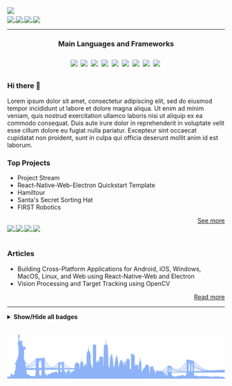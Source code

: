 <img src="https://dummyimage.com/880x320/fff/aaa"/>

<div>
    <a href="https://twitter.com/MichaelRooplall" target="_blank">
        <img align="center" src="https://img.shields.io/badge/Twitter-%231DA1F2.svg?style=for-the-badge&logo=Twitter&logoColor=white&color=70a4fc"/>
    </a>
    <a href="https://www.linkedin.com/in/michael-rooplall/" target="_blank">
        <img align="center" src="https://img.shields.io/badge/linkedin-%230077B5.svg?style=for-the-badge&logo=linkedin&logoColor=white&color=70a4fc"/>
    </a>
    <a href="https://medium.com/@michaelrooplall" target="_blank">
        <img align="center" src="https://img.shields.io/badge/Medium-12100E?style=for-the-badge&logo=medium&logoColor=white&color=70a4fc"/>
    </a>
    <a href="https://www.buymeacoffee.com/michaelrooplall" target="_blank">
        <img align="center" src="https://img.shields.io/badge/Buy%20Me%20a%20Coffee-f77d3d?style=for-the-badge&logo=buy-me-a-coffee&logoColor=white&color=70a4fc"/>
    </a>
</div>

---

<div align="center">
    <h3>Main Languages and Frameworks</h3>
    <img align="center" src="https://img.shields.io/badge/Java-ED8B00?style=for-the-badge&logo=java&logoColor=white" />
    <img align="center" src="https://github.com/DeveloperBlue/DeveloperBlue/blob/main/5px-line-spacing.png?raw=true" width='0px' height='38px'>
    <img align="center" src="https://img.shields.io/badge/JavaScript-323330?style=for-the-badge&logo=javascript&logoColor=F7DF1E" />
    <img align="center" src="https://github.com/DeveloperBlue/DeveloperBlue/blob/main/5px-line-spacing.png?raw=true" width='0px' height='38px'>
    <img align="center" src="https://img.shields.io/badge/TypeScript-007ACC?style=for-the-badge&logo=typescript&logoColor=white" />
    <img align="center" src="https://github.com/DeveloperBlue/DeveloperBlue/blob/main/5px-line-spacing.png?raw=true" width='0px' height='38px'>
    <img align="center" src="https://img.shields.io/badge/Node.js-339933?style=for-the-badge&logo=nodedotjs&logoColor=white" />
    <img align="center" src="https://github.com/DeveloperBlue/DeveloperBlue/blob/main/5px-line-spacing.png?raw=true" width='0px' height='38px'>
    <img align="center" src="https://img.shields.io/badge/Electron-2B2E3A?style=for-the-badge&logo=electron&logoColor=9FEAF9" />
    <img align="center" src="https://github.com/DeveloperBlue/DeveloperBlue/blob/main/5px-line-spacing.png?raw=true" width='0px' height='38px'>
    <img align="center" src="https://img.shields.io/badge/React-20232A?style=for-the-badge&logo=react&logoColor=61DAFB" />
    <img align="center" src="https://github.com/DeveloperBlue/DeveloperBlue/blob/main/5px-line-spacing.png?raw=true" width='0px' height='38px'>
    <img align="center" src="https://img.shields.io/badge/React_Native-20232A?style=for-the-badge&logo=react&logoColor=61DAFB" />
    <img align="center" src="https://github.com/DeveloperBlue/DeveloperBlue/blob/main/5px-line-spacing.png?raw=true" width='0px' height='38px'>
    <img align="center" src="https://img.shields.io/badge/Python-FFD43B?style=for-the-badge&logo=python&logoColor=blue" />
    <img align="center" src="https://github.com/DeveloperBlue/DeveloperBlue/blob/main/5px-line-spacing.png?raw=true" width='0px' height='38px'>
    <img align="center" src="https://img.shields.io/badge/HTML5-E34F26?style=for-the-badge&logo=html5&logoColor=white" />
    <img align="center" src="https://github.com/DeveloperBlue/DeveloperBlue/blob/main/5px-line-spacing.png?raw=true" width='0px' height='38px'>
</div>


### Hi there 👋

Lorem ipsum dolor sit amet, consectetur adipiscing elit, sed do eiusmod tempor incididunt ut labore et dolore magna aliqua. Ut enim ad minim veniam, quis nostrud exercitation ullamco laboris nisi ut aliquip ex ea commodo consequat. Duis aute irure dolor in reprehenderit in voluptate velit esse cillum dolore eu fugiat nulla pariatur. Excepteur sint occaecat cupidatat non proident, sunt in culpa qui officia deserunt mollit anim id est laborum.

### Top Projects

- Project Stream
- React-Native-Web-Electron Quickstart Template
- Hamiltour
- Santa's Secret Sorting Hat
- FIRST Robotics

<div align="right">
    <a align="right" href="https://www.michaelrooplall.com/Projects.html">See more</a>
</div>

<div>
    <a href="https://github.com/anuraghazra/github-readme-stats#gh-dark-mode-only">
        <img align="center" src="https://github-readme-stats.vercel.app/api?username=developerblue&count_private=true&show_icons=true&theme=tokyonight&border_color=9b9b9e" width="49.725%" />
    </a>
    <a href="https://github.com/anuraghazra/github-readme-stats#gh-light-mode-only">
        <img align="center" src="https://github-readme-stats.vercel.app/api?username=developerblue&count_private=true&show_icons=true&theme=default&border_color=d8dee4" width="49.725%" />
    </a>
    <a href="https://git.io/streak-stats#gh-dark-mode-only">
        <img align="center" src="https://github-readme-streak-stats.herokuapp.com/?user=developerblue&theme=tokyonight" width="49.725%"/>
    </a>
    <a href="https://git.io/streak-stats#gh-light-mode-only">
        <img align="center" src="https://github-readme-streak-stats.herokuapp.com/?user=developerblue&theme=tokyonight_duo&border=d8dee4" width="49.725%"/>
    </a>
</div>
<br>

### Articles

- Building Cross-Platform Applications for Android, iOS, Windows, MacOS, Linux, and Web using React-Native-Web and Electron
- Vision Processing and Target Tracking using OpenCV

<div align="right">
    <a align="right" href="https://medium.com/@michaelrooplall">Read more</a>
</div>

---
<details>
    <summary><strong>Show/Hide all badges</strong></summary>
      <div align="left">
        <h4>Languages</h4>
        <img align="center" src="https://img.shields.io/badge/C-00599C?style=flat-square&logo=c&logoColor=white" />
        <img align="center" src="https://github.com/DeveloperBlue/DeveloperBlue/blob/main/5px-line-spacing.png?raw=true" width='0px' height='32px'>
        <img align="center" src="https://img.shields.io/badge/C%23-239120?style=flat-square&logo=c-sharp&logoColor=white" />
        <img align="center" src="https://github.com/DeveloperBlue/DeveloperBlue/blob/main/5px-line-spacing.png?raw=true" width='0px' height='32px'>
        <img align="center" src="https://img.shields.io/badge/CSS3-1572B6?style=flat-square&logo=css3&logoColor=white" />
        <img align="center" src="https://github.com/DeveloperBlue/DeveloperBlue/blob/main/5px-line-spacing.png?raw=true" width='0px' height='32px'>
        <img align="center" src="https://img.shields.io/badge/Dart-0175C2?style=flat-square&logo=dart&logoColor=white" />
        <img align="center" src="https://github.com/DeveloperBlue/DeveloperBlue/blob/main/5px-line-spacing.png?raw=true" width='0px' height='32px'>
        <img align="center" src="https://img.shields.io/badge/HTML5-E34F26?style=flat-square&logo=html5&logoColor=white" />
        <img align="center" src="https://github.com/DeveloperBlue/DeveloperBlue/blob/main/5px-line-spacing.png?raw=true" width='0px' height='32px'>
        <img align="center" src="https://img.shields.io/badge/Java-ED8B00?style=flat-square&logo=java&logoColor=white" />
        <img align="center" src="https://github.com/DeveloperBlue/DeveloperBlue/blob/main/5px-line-spacing.png?raw=true" width='0px' height='32px'>
        <img align="center" src="https://img.shields.io/badge/JavaScript-323330?style=flat-square&logo=javascript&logoColor=F7DF1E" />
        <img align="center" src="https://github.com/DeveloperBlue/DeveloperBlue/blob/main/5px-line-spacing.png?raw=true" width='0px' height='32px'>
        <img align="center" src="https://img.shields.io/badge/json-5E5C5C?style=flat-square&logo=json&logoColor=white" />
        <img align="center" src="https://github.com/DeveloperBlue/DeveloperBlue/blob/main/5px-line-spacing.png?raw=true" width='0px' height='32px'>
        <img align="center" src="https://img.shields.io/badge/Kotlin-0095D5?&style=flat-square&logo=kotlin&logoColor=white" />
        <img align="center" src="https://github.com/DeveloperBlue/DeveloperBlue/blob/main/5px-line-spacing.png?raw=true" width='0px' height='32px'>
        <img align="center" src="https://img.shields.io/badge/LaTeX-47A141?style=flat-square&logo=LaTeX&logoColor=white" />
        <img align="center" src="https://github.com/DeveloperBlue/DeveloperBlue/blob/main/5px-line-spacing.png?raw=true" width='0px' height='32px'>
        <img align="center" src="https://img.shields.io/badge/Lua-2C2D72?style=flat-square&logo=lua&logoColor=white" />
        <img align="center" src="https://github.com/DeveloperBlue/DeveloperBlue/blob/main/5px-line-spacing.png?raw=true" width='0px' height='32px'>
        <img align="center" src="https://img.shields.io/badge/Numpy-777BB4?style=flat-square&logo=numpy&logoColor=white" />
        <img align="center" src="https://github.com/DeveloperBlue/DeveloperBlue/blob/main/5px-line-spacing.png?raw=true" width='0px' height='32px'>
        <img align="center" src="https://img.shields.io/badge/Pandas-2C2D72?style=flat-square&logo=pandas&logoColor=white" />
        <img align="center" src="https://github.com/DeveloperBlue/DeveloperBlue/blob/main/5px-line-spacing.png?raw=true" width='0px' height='32px'>
        <img align="center" src="https://img.shields.io/badge/PHP-777BB4?style=flat-square&logo=php&logoColor=white" />
        <img align="center" src="https://github.com/DeveloperBlue/DeveloperBlue/blob/main/5px-line-spacing.png?raw=true" width='0px' height='32px'>
        <img align="center" src="https://img.shields.io/badge/Puppeteer-40B5A4?style=flat-square&logo=Puppeteer&logoColor=white" />
        <img align="center" src="https://github.com/DeveloperBlue/DeveloperBlue/blob/main/5px-line-spacing.png?raw=true" width='0px' height='32px'>
        <img align="center" src="https://img.shields.io/badge/TensorFlow-FF6F00?style=flat-square&logo=TensorFlow&logoColor=white" />
        <img align="center" src="https://github.com/DeveloperBlue/DeveloperBlue/blob/main/5px-line-spacing.png?raw=true" width='0px' height='32px'>
        <img align="center" src="https://img.shields.io/badge/TypeScript-007ACC?style=flat-square&logo=typescript&logoColor=white" />
        <img align="center" src="https://github.com/DeveloperBlue/DeveloperBlue/blob/main/5px-line-spacing.png?raw=true" width='0px' height='32px'>
    </div>
    <div align="left">
        <h4>Frameworks</h4>
        <img align="center" src="https://img.shields.io/badge/Ant%20Design-1890FF?style=flat-square&logo=antdesign&logoColor=white" />
        <img align="center" src="https://github.com/DeveloperBlue/DeveloperBlue/blob/main/5px-line-spacing.png?raw=true" width='0px' height='32px'>
        <img align="center" src="https://img.shields.io/badge/Apollo%20GraphQL-311C87?&style=flat-square&logo=Apollo%20GraphQL&logoColor=white" />
        <img align="center" src="https://github.com/DeveloperBlue/DeveloperBlue/blob/main/5px-line-spacing.png?raw=true" width='0px' height='32px'>
        <img align="center" src="https://img.shields.io/badge/Babel-F9DC3E?style=flat-square&logo=babel&logoColor=white" />
        <img align="center" src="https://github.com/DeveloperBlue/DeveloperBlue/blob/main/5px-line-spacing.png?raw=true" width='0px' height='32px'>
        <img align="center" src="https://img.shields.io/badge/Bootstrap-563D7C?style=flat-square&logo=bootstrap&logoColor=white" />
        <img align="center" src="https://github.com/DeveloperBlue/DeveloperBlue/blob/main/5px-line-spacing.png?raw=true" width='0px' height='32px'>
        <img align="center" src="https://img.shields.io/badge/Chart.js-FF6384?style=flat-square&logo=chartdotjs&logoColor=white" />
        <img align="center" src="https://github.com/DeveloperBlue/DeveloperBlue/blob/main/5px-line-spacing.png?raw=true" width='0px' height='32px'>
        <img align="center" src="https://img.shields.io/badge/d3.js-F9A03C?style=flat-square&logo=d3.js&logoColor=white" />
        <img align="center" src="https://github.com/DeveloperBlue/DeveloperBlue/blob/main/5px-line-spacing.png?raw=true" width='0px' height='32px'>
        <img align="center" src="https://img.shields.io/badge/Deno-464647?style=flat-square&logo=deno&logoColor=white" />
        <img align="center" src="https://github.com/DeveloperBlue/DeveloperBlue/blob/main/5px-line-spacing.png?raw=true" width='0px' height='32px'>
        <img align="center" src="https://img.shields.io/badge/Docker-2CA5E0?style=flat-square&logo=docker&logoColor=white" />
        <img align="center" src="https://github.com/DeveloperBlue/DeveloperBlue/blob/main/5px-line-spacing.png?raw=true" width='0px' height='32px'>
        <img align="center" src="https://img.shields.io/badge/Electron-2B2E3A?style=flat-square&logo=electron&logoColor=9FEAF9" />
        <img align="center" src="https://github.com/DeveloperBlue/DeveloperBlue/blob/main/5px-line-spacing.png?raw=true" width='0px' height='32px'>
        <img align="center" src="https://img.shields.io/badge/eslint-3A33D1?style=flat-square&logo=eslint&logoColor=white" />
        <img align="center" src="https://github.com/DeveloperBlue/DeveloperBlue/blob/main/5px-line-spacing.png?raw=true" width='0px' height='32px'>
        <img align="center" src="https://img.shields.io/badge/Expo-1B1F23?style=flat-square&logo=expo&logoColor=white" />
        <img align="center" src="https://github.com/DeveloperBlue/DeveloperBlue/blob/main/5px-line-spacing.png?raw=true" width='0px' height='32px'>
        <img align="center" src="https://img.shields.io/badge/Express.js-000000?style=flat-square&logo=express&logoColor=white" />
        <img align="center" src="https://github.com/DeveloperBlue/DeveloperBlue/blob/main/5px-line-spacing.png?raw=true" width='0px' height='32px'>
        <img align="center" src="https://img.shields.io/badge/fastify-202020?style=flat-square&logo=fastify&logoColor=white" />
        <img align="center" src="https://github.com/DeveloperBlue/DeveloperBlue/blob/main/5px-line-spacing.png?raw=true" width='0px' height='32px'>
        <img align="center" src="https://img.shields.io/badge/firebase-ffca28?style=flat-square&logo=firebase&logoColor=black" />
        <img align="center" src="https://github.com/DeveloperBlue/DeveloperBlue/blob/main/5px-line-spacing.png?raw=true" width='0px' height='32px'>
        <img align="center" src="https://img.shields.io/badge/Font_Awesome-339AF0?style=flat-square&logo=fontawesome&logoColor=white" />
        <img align="center" src="https://github.com/DeveloperBlue/DeveloperBlue/blob/main/5px-line-spacing.png?raw=true" width='0px' height='32px'>
        <img align="center" src="https://img.shields.io/badge/gradle-02303A?style=flat-square&logo=gradle&logoColor=white" />
        <img align="center" src="https://github.com/DeveloperBlue/DeveloperBlue/blob/main/5px-line-spacing.png?raw=true" width='0px' height='32px'>
        <img align="center" src="https://img.shields.io/badge/GraphQl-E10098?style=flat-square&logo=graphql&logoColor=white" />
        <img align="center" src="https://github.com/DeveloperBlue/DeveloperBlue/blob/main/5px-line-spacing.png?raw=true" width='0px' height='32px'>
        <img align="center" src="https://img.shields.io/badge/jQuery-0769AD?style=flat-square&logo=jquery&logoColor=white" />
        <img align="center" src="https://github.com/DeveloperBlue/DeveloperBlue/blob/main/5px-line-spacing.png?raw=true" width='0px' height='32px'>
        <img align="center" src="https://img.shields.io/badge/JWT-000000?style=flat-square&logo=JSON%20web%20tokens&logoColor=white" />
        <img align="center" src="https://github.com/DeveloperBlue/DeveloperBlue/blob/main/5px-line-spacing.png?raw=true" width='0px' height='32px'>
        <img align="center" src="https://img.shields.io/badge/Markdown-000000?style=flat-square&logo=markdown&logoColor=white" />
        <img align="center" src="https://github.com/DeveloperBlue/DeveloperBlue/blob/main/5px-line-spacing.png?raw=true" width='0px' height='32px'>
        <img align="center" src="https://img.shields.io/badge/Material%20UI-007FFF?style=flat-square&logo=mui&logoColor=white" />
        <img align="center" src="https://github.com/DeveloperBlue/DeveloperBlue/blob/main/5px-line-spacing.png?raw=true" width='0px' height='32px'>
        <img align="center" src="https://img.shields.io/badge/next.js-000000?style=flat-square&logo=nextdotjs&logoColor=white" />
        <img align="center" src="https://github.com/DeveloperBlue/DeveloperBlue/blob/main/5px-line-spacing.png?raw=true" width='0px' height='32px'>
        <img align="center" src="https://img.shields.io/badge/Node.js-339933?style=flat-square&logo=nodedotjs&logoColor=white" />
        <img align="center" src="https://github.com/DeveloperBlue/DeveloperBlue/blob/main/5px-line-spacing.png?raw=true" width='0px' height='32px'>
        <img align="center" src="https://img.shields.io/badge/npm-CB3837?style=flat-square&logo=npm&logoColor=white" />
        <img align="center" src="https://github.com/DeveloperBlue/DeveloperBlue/blob/main/5px-line-spacing.png?raw=true" width='0px' height='32px'>
        <img align="center" src="https://img.shields.io/badge/OpenCV-27338e?style=flat-square&logo=OpenCV&logoColor=white" />
        <img align="center" src="https://github.com/DeveloperBlue/DeveloperBlue/blob/main/5px-line-spacing.png?raw=true" width='0px' height='32px'>
        <img align="center" src="https://img.shields.io/badge/OpenGL-FFFFFF?style=flat-square&logo=opengl" />
        <img align="center" src="https://github.com/DeveloperBlue/DeveloperBlue/blob/main/5px-line-spacing.png?raw=true" width='0px' height='32px'>
        <img align="center" src="https://img.shields.io/badge/Postman-FF6C37?style=flat-square&logo=Postman&logoColor=white" />
        <img align="center" src="https://github.com/DeveloperBlue/DeveloperBlue/blob/main/5px-line-spacing.png?raw=true" width='0px' height='32px'>
        <img align="center" src="https://img.shields.io/badge/PowerShell-5391FE?style=flat-square&logo=PowerShell&logoColor=white" />
        <img align="center" src="https://github.com/DeveloperBlue/DeveloperBlue/blob/main/5px-line-spacing.png?raw=true" width='0px' height='32px'>
        <img align="center" src="https://img.shields.io/badge/prettier-1A2C34?style=flat-square&logo=prettier&logoColor=F7BA3E" />
        <img align="center" src="https://github.com/DeveloperBlue/DeveloperBlue/blob/main/5px-line-spacing.png?raw=true" width='0px' height='32px'>
        <img align="center" src="https://img.shields.io/badge/Qt-41CD52?style=flat-square&logo=qt&logoColor=white" />
        <img align="center" src="https://github.com/DeveloperBlue/DeveloperBlue/blob/main/5px-line-spacing.png?raw=true" width='0px' height='32px'>
        <img align="center" src="https://img.shields.io/badge/React-20232A?style=flat-square&logo=react&logoColor=61DAFB" />
        <img align="center" src="https://github.com/DeveloperBlue/DeveloperBlue/blob/main/5px-line-spacing.png?raw=true" width='0px' height='32px'>
        <img align="center" src="https://img.shields.io/badge/redis-CC0000.svg?&style=flat-square&logo=redis&logoColor=white" />
        <img align="center" src="https://github.com/DeveloperBlue/DeveloperBlue/blob/main/5px-line-spacing.png?raw=true" width='0px' height='32px'>
        <img align="center" src="https://img.shields.io/badge/Redux-593D88?style=flat-square&logo=redux&logoColor=white" />
        <img align="center" src="https://github.com/DeveloperBlue/DeveloperBlue/blob/main/5px-line-spacing.png?raw=true" width='0px' height='32px'>
        <img align="center" src="https://img.shields.io/badge/Sass-CC6699?style=flat-square&logo=sass&logoColor=white" />
        <img align="center" src="https://github.com/DeveloperBlue/DeveloperBlue/blob/main/5px-line-spacing.png?raw=true" width='0px' height='32px'>
        <img align="center" src="https://img.shields.io/badge/Shell_Script-121011?style=flat-square&logo=gnu-bash&logoColor=white" />
        <img align="center" src="https://github.com/DeveloperBlue/DeveloperBlue/blob/main/5px-line-spacing.png?raw=true" width='0px' height='32px'>
        <img align="center" src="https://img.shields.io/badge/Socket.io-010101?&style=flat-square&logo=Socket.io&logoColor=white" />
        <img align="center" src="https://github.com/DeveloperBlue/DeveloperBlue/blob/main/5px-line-spacing.png?raw=true" width='0px' height='32px'>
        <img align="center" src="https://img.shields.io/badge/ThreeJs-black?style=flat-square&logo=three.js&logoColor=white" />
        <img align="center" src="https://github.com/DeveloperBlue/DeveloperBlue/blob/main/5px-line-spacing.png?raw=true" width='0px' height='32px'>
        <img align="center" src="https://img.shields.io/badge/Webpack-8DD6F9?style=flat-square&logo=Webpack&logoColor=white" />
        <img align="center" src="https://github.com/DeveloperBlue/DeveloperBlue/blob/main/5px-line-spacing.png?raw=true" width='0px' height='32px'>
        <img align="center" src="https://img.shields.io/badge/Yarn-2C8EBB?style=flat-square&logo=yarn&logoColor=white" />
        <img align="center" src="https://github.com/DeveloperBlue/DeveloperBlue/blob/main/5px-line-spacing.png?raw=true" width='0px' height='32px'>
        <img align="center" src="https://img.shields.io/badge/GIT-E44C30?style=flat-square&logo=git&logoColor=white" />
        <img align="center" src="https://github.com/DeveloperBlue/DeveloperBlue/blob/main/5px-line-spacing.png?raw=true" width='0px' height='32px'>
        <img align="center" src="https://img.shields.io/badge/Google%20Analytics-E37400?style=flat-square&logo=google%20analytics&logoColor=white" />
        <img align="center" src="https://github.com/DeveloperBlue/DeveloperBlue/blob/main/5px-line-spacing.png?raw=true" width='0px' height='32px'>
        >> Wireshark
        <img align="center" src="https://github.com/DeveloperBlue/DeveloperBlue/blob/main/5px-line-spacing.png?raw=true" width='0px' height='32px'>
    </div>
    <div align="left">
        <h4>Mobile Frameworks</h4>
        <img align="center" src="https://img.shields.io/badge/Flutter-02569B?style=flat-square&logo=flutter&logoColor=white" />
        <img align="center" src="https://github.com/DeveloperBlue/DeveloperBlue/blob/main/5px-line-spacing.png?raw=true" width='0px' height='32px'>
        <img align="center" src="https://img.shields.io/badge/Cordova-35434F?style=flat-square&logo=apache-cordova&logoColor=E8E8E8" />
        <img align="center" src="https://github.com/DeveloperBlue/DeveloperBlue/blob/main/5px-line-spacing.png?raw=true" width='0px' height='32px'>
        <img align="center" src="https://img.shields.io/badge/React_Native-20232A?style=flat-square&logo=react&logoColor=61DAFB" />
        <img align="center" src="https://github.com/DeveloperBlue/DeveloperBlue/blob/main/5px-line-spacing.png?raw=true" width='0px' height='32px'>
    </div>
    <div align="left">
        <h4>Databases</h4>
        <img align="center" src="https://img.shields.io/badge/Amazon%20DynamoDB-4053D6?style=flat-square&logo=Amazon%20DynamoDB&logoColor=white" />
        <img align="center" src="https://github.com/DeveloperBlue/DeveloperBlue/blob/main/5px-line-spacing.png?raw=true" width='0px' height='32px'>
        <img align="center" src="https://img.shields.io/badge/Elastic_Search-005571?style=flat-square&logo=elasticsearch&logoColor=white" />
        <img align="center" src="https://github.com/DeveloperBlue/DeveloperBlue/blob/main/5px-line-spacing.png?raw=true" width='0px' height='32px'>
        <img align="center" src="https://img.shields.io/badge/MongoDB-4EA94B?style=flat-square&logo=mongodb&logoColor=white" />
        <img align="center" src="https://github.com/DeveloperBlue/DeveloperBlue/blob/main/5px-line-spacing.png?raw=true" width='0px' height='32px'>
        <img align="center" src="https://img.shields.io/badge/MySQL-005C84?style=flat-square&logo=mysql&logoColor=white" />
        <img align="center" src="https://github.com/DeveloperBlue/DeveloperBlue/blob/main/5px-line-spacing.png?raw=true" width='0px' height='32px'>
        <img align="center" src="https://img.shields.io/badge/redis-%23DD0031.svg?&style=flat-square&logo=redis&logoColor=white" />
        <img align="center" src="https://github.com/DeveloperBlue/DeveloperBlue/blob/main/5px-line-spacing.png?raw=true" width='0px' height='32px'>
    </div>
    <div align="left">
        <h4>Design</h4>
        <img align="center" src="https://img.shields.io/badge/Adobe%20after%20affects-CF96FD?style=flat-square&logo=Adobe%20after%20effects&logoColor=393665" />
        <img align="center" src="https://github.com/DeveloperBlue/DeveloperBlue/blob/main/5px-line-spacing.png?raw=true" width='0px' height='32px'>
        <img align="center" src="https://img.shields.io/badge/Adobe%20Illustrator-FF9A00?style=flat-square&logo=adobe%20illustrator&logoColor=white" />
        <img align="center" src="https://github.com/DeveloperBlue/DeveloperBlue/blob/main/5px-line-spacing.png?raw=true" width='0px' height='32px'>
        <img align="center" src="https://img.shields.io/badge/Adobe%20Photoshop-31A8FF?style=flat-square&logo=Adobe%20Photoshop&logoColor=black" />
        <img align="center" src="https://github.com/DeveloperBlue/DeveloperBlue/blob/main/5px-line-spacing.png?raw=true" width='0px' height='32px'>
        <img align="center" src="https://img.shields.io/badge/Adobe%20Premiere%20Pro-9999FF?style=flat-square&logo=Adobe%20Premiere%20Pro&logoColor=white" />
        <img align="center" src="https://github.com/DeveloperBlue/DeveloperBlue/blob/main/5px-line-spacing.png?raw=true" width='0px' height='32px'>
        <img align="center" src="https://img.shields.io/badge/Adobe%20XD-470137?style=flat-square&logo=Adobe%20XD&logoColor=#FF61F6" />
        <img align="center" src="https://github.com/DeveloperBlue/DeveloperBlue/blob/main/5px-line-spacing.png?raw=true" width='0px' height='32px'>
        <img align="center" src="https://img.shields.io/badge/blender-%23F5792A.svg?style=flat-square&logo=blender&logoColor=white" />
        <img align="center" src="https://github.com/DeveloperBlue/DeveloperBlue/blob/main/5px-line-spacing.png?raw=true" width='0px' height='32px'>
        <img align="center" src="https://img.shields.io/badge/Figma-F24E1E?style=flat-square&logo=figma&logoColor=white" />
        <img align="center" src="https://github.com/DeveloperBlue/DeveloperBlue/blob/main/5px-line-spacing.png?raw=true" width='0px' height='32px'>
        <img align="center" src="https://img.shields.io/badge/gimp-5C5543?style=flat-square&logo=gimp&logoColor=white" />
        <img align="center" src="https://github.com/DeveloperBlue/DeveloperBlue/blob/main/5px-line-spacing.png?raw=true" width='0px' height='32px'>
        <img align="center" src="https://img.shields.io/badge/Inkscape-000000?style=flat-square&logo=Inkscape&logoColor=white" />
        <img align="center" src="https://github.com/DeveloperBlue/DeveloperBlue/blob/main/5px-line-spacing.png?raw=true" width='0px' height='32px'>
        <img align="center" src="https://img.shields.io/badge/Krita-203759?style=flat-square&logo=krita&logoColor=EEF37B" />
        <img align="center" src="https://github.com/DeveloperBlue/DeveloperBlue/blob/main/5px-line-spacing.png?raw=true" width='0px' height='32px'>
        >> MAGIX VEGAS
        <img align="center" src="https://github.com/DeveloperBlue/DeveloperBlue/blob/main/5px-line-spacing.png?raw=true" width='0px' height='32px'>
        >> HANDBRAKE
        <img align="center" src="https://github.com/DeveloperBlue/DeveloperBlue/blob/main/5px-line-spacing.png?raw=true" width='0px' height='32px'>
        >> OBS
        <img align="center" src="https://github.com/DeveloperBlue/DeveloperBlue/blob/main/5px-line-spacing.png?raw=true" width='0px' height='32px'>
    </div>
    <div align="left">
        <h4>Vision Processing and AI</h4>
        <img align="center" src="https://img.shields.io/badge/TensorFlow-FF6F00?style=flat-square&logo=tensorflow&logoColor=white" />
        <img align="center" src="https://github.com/DeveloperBlue/DeveloperBlue/blob/main/5px-line-spacing.png?raw=true" width='0px' height='32px'>
        <img align="center" src="https://img.shields.io/badge/OpenCV-27338e?style=flat-square&logo=OpenCV&logoColor=white" />
        <img align="center" src="https://github.com/DeveloperBlue/DeveloperBlue/blob/main/5px-line-spacing.png?raw=true" width='0px' height='32px'>
    </div>
    <div align="left">
        <h4>Cloud Infrastructure</h4>
        <img align="center" src="https://img.shields.io/badge/Amazon_AWS-FF9900?style=flat-square&logo=amazonaws&logoColor=white" />
        <img align="center" src="https://github.com/DeveloperBlue/DeveloperBlue/blob/main/5px-line-spacing.png?raw=true" width='0px' height='32px'>
        <img align="center" src="https://img.shields.io/badge/Cloudflare-F38020?style=flat-square&logo=Cloudflare&logoColor=white" />
        <img align="center" src="https://github.com/DeveloperBlue/DeveloperBlue/blob/main/5px-line-spacing.png?raw=true" width='0px' height='32px'>
        <img align="center" src="https://img.shields.io/badge/GitHub_Actions-2088FF?style=flat-square&logo=github-actions&logoColor=white" />
        <img align="center" src="https://github.com/DeveloperBlue/DeveloperBlue/blob/main/5px-line-spacing.png?raw=true" width='0px' height='32px'>
        <img align="center" src="https://img.shields.io/badge/Glitch-2800ff?style=flat-square&logo=glitch&logoColor=white" />
        <img align="center" src="https://github.com/DeveloperBlue/DeveloperBlue/blob/main/5px-line-spacing.png?raw=true" width='0px' height='32px'>
        <img align="center" src="https://img.shields.io/badge/Google_Cloud-4285F4?style=flat-square&logo=google-cloud&logoColor=white" />
        <img align="center" src="https://github.com/DeveloperBlue/DeveloperBlue/blob/main/5px-line-spacing.png?raw=true" width='0px' height='32px'>
        <img align="center" src="https://img.shields.io/badge/Heroku-430098?style=flat-square&logo=heroku&logoColor=white" />
        <img align="center" src="https://github.com/DeveloperBlue/DeveloperBlue/blob/main/5px-line-spacing.png?raw=true" width='0px' height='32px'>
    </div>
    <div align="left">
        <h4>Engines</h4>
        <img align="center" src="https://img.shields.io/badge/Unity-100000?style=flat-square&logo=unity&logoColor=white" />
        <img align="center" src="https://github.com/DeveloperBlue/DeveloperBlue/blob/main/5px-line-spacing.png?raw=true" width='0px' height='32px'>
        <img align="center" src="https://img.shields.io/badge/-Unreal%20Engine-313131?style=flat-square&logo=unreal-engine&logoColor=white" />
        <img align="center" src="https://github.com/DeveloperBlue/DeveloperBlue/blob/main/5px-line-spacing.png?raw=true" width='0px' height='32px'>
        >> ROBLOX STUDIO
        <img align="center" src="https://github.com/DeveloperBlue/DeveloperBlue/blob/main/5px-line-spacing.png?raw=true" width='0px' height='32px'>
    </div>
    <div align="left">
        <h4>Editors</h4>
        <img align="center" src="https://img.shields.io/badge/Android_Studio-3DDC84?style=flat-square&logo=android-studio&logoColor=white" />
        <img align="center" src="https://github.com/DeveloperBlue/DeveloperBlue/blob/main/5px-line-spacing.png?raw=true" width='0px' height='32px'>
        <img align="center" src="https://img.shields.io/badge/Eclipse-2C2255?style=flat-square&logo=eclipse&logoColor=white" />
        <img align="center" src="https://github.com/DeveloperBlue/DeveloperBlue/blob/main/5px-line-spacing.png?raw=true" width='0px' height='32px'>
        <img align="center" src="https://img.shields.io/badge/sublime_text-%23575757.svg?&style=flat-square&logo=sublime-text&logoColor=important" />
        <img align="center" src="https://github.com/DeveloperBlue/DeveloperBlue/blob/main/5px-line-spacing.png?raw=true" width='0px' height='32px'>
        <img align="center" src="https://img.shields.io/badge/VIM-%2311AB00.svg?&style=flat-square&logo=vim&logoColor=white" />
        <img align="center" src="https://github.com/DeveloperBlue/DeveloperBlue/blob/main/5px-line-spacing.png?raw=true" width='0px' height='32px'>
        <img align="center" src="https://img.shields.io/badge/Visual_Studio_Code-0078D4?style=flat-square&logo=visual%20studio%20code&logoColor=white" />
        <img align="center" src="https://github.com/DeveloperBlue/DeveloperBlue/blob/main/5px-line-spacing.png?raw=true" width='0px' height='32px'>
    </div>
    <div align="left">
        <h4>Office Tools</h4>
        <img align="center" src="https://img.shields.io/badge/Apache_OpenOffice-0E85CD?style=flat-square&logo=ApacheOpenOffice&logoColor=white" />
        <img align="center" src="https://github.com/DeveloperBlue/DeveloperBlue/blob/main/5px-line-spacing.png?raw=true" width='0px' height='32px'>
        <img align="center" src="https://img.shields.io/badge/Google%20Sheets-34A853?style=flat-square&logo=google-sheets&logoColor=white" />
        <img align="center" src="https://github.com/DeveloperBlue/DeveloperBlue/blob/main/5px-line-spacing.png?raw=true" width='0px' height='32px'>
        <img align="center" src="https://img.shields.io/badge/Microsoft_Excel-217346?style=flat-square&logo=microsoft-excel&logoColor=white" />
        <img align="center" src="https://github.com/DeveloperBlue/DeveloperBlue/blob/main/5px-line-spacing.png?raw=true" width='0px' height='32px'>
        <img align="center" src="https://img.shields.io/badge/Microsoft_Office-D83B01?style=flat-square&logo=microsoft-office&logoColor=white" />
        <img align="center" src="https://github.com/DeveloperBlue/DeveloperBlue/blob/main/5px-line-spacing.png?raw=true" width='0px' height='32px'>
        <img align="center" src="https://img.shields.io/badge/Microsoft_PowerPoint-B7472A?style=flat-square&logo=microsoft-powerpoint&logoColor=white" />
        <img align="center" src="https://github.com/DeveloperBlue/DeveloperBlue/blob/main/5px-line-spacing.png?raw=true" width='0px' height='32px'>
        <img align="center" src="https://img.shields.io/badge/Microsoft_Word-2B579A?style=flat-square&logo=microsoft-word&logoColor=white" />
        <img align="center" src="https://github.com/DeveloperBlue/DeveloperBlue/blob/main/5px-line-spacing.png?raw=true" width='0px' height='32px'>
        <img align="center" src="https://img.shields.io/badge/Trello-0052CC?style=flat-square&logo=trello&logoColor=white" />
        <img align="center" src="https://github.com/DeveloperBlue/DeveloperBlue/blob/main/5px-line-spacing.png?raw=true" width='0px' height='32px'>
    </div>
    <div align="left">
        <h4>Operating Systems</h4>
        <img align="center" src="https://img.shields.io/badge/Android-3DDC84?style=flat-square&logo=android&logoColor=white" />
        <img align="center" src="https://github.com/DeveloperBlue/DeveloperBlue/blob/main/5px-line-spacing.png?raw=true" width='0px' height='32px'>
        <img align="center" src="https://img.shields.io/badge/Ubuntu-E95420?style=flat-square&logo=ubuntu&logoColor=white" />
        <img align="center" src="https://github.com/DeveloperBlue/DeveloperBlue/blob/main/5px-line-spacing.png?raw=true" width='0px' height='32px'>
        <img align="center" src="https://img.shields.io/badge/Windows-0078D6?style=flat-square&logo=windows&logoColor=white" />
        <img align="center" src="https://github.com/DeveloperBlue/DeveloperBlue/blob/main/5px-line-spacing.png?raw=true" width='0px' height='32px'>
    </div>
    <div align="left">
        <h4>Robotics and Prototyping</h4>
        <img align="center" src="https://img.shields.io/badge/adafruit-000000?style=flat-square&logo=adafruit&logoColor=white" />
        <img align="center" src="https://github.com/DeveloperBlue/DeveloperBlue/blob/main/5px-line-spacing.png?raw=true" width='0px' height='32px'>
        <img align="center" src="https://img.shields.io/badge/Arduino-00979D?style=flat-square&logo=Arduino&logoColor=white" />
        <img align="center" src="https://github.com/DeveloperBlue/DeveloperBlue/blob/main/5px-line-spacing.png?raw=true" width='0px' height='32px'>
        <img align="center" src="https://img.shields.io/badge/Raspberry%20Pi-A22846?style=flat-square&logo=Raspberry%20Pi&logoColor=white" />
        <img align="center" src="https://github.com/DeveloperBlue/DeveloperBlue/blob/main/5px-line-spacing.png?raw=true" width='0px' height='32px'>
        >>> FIRST ROBOTICS COMPETITION
        <img align="center" src="https://github.com/DeveloperBlue/DeveloperBlue/blob/main/5px-line-spacing.png?raw=true" width='0px' height='38px'>
    </div>
    <br><br>
    <div align="center">
        <h4>Spoken Languages</h4>
        English - Spanish - French - Mandarin - Korean - Japanese
    </div>
</details>

<br>

![Wide vector art of the NYC Skyline](https://github.com/DeveloperBlue/DeveloperBlue/blob/main/footer.png?raw=true)
